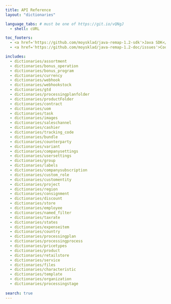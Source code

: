 ```yaml
---
title: API Reference
layout: "dictionaries"

language_tabs: # must be one of https://git.io/vQNgJ
  - shell: cURL

toc_footers:
  - <a href='https://github.com/moysklad/java-remap-1.2-sdk'>Java SDK</a>
  - <a href='https://github.com/moysklad/java-remap-1.2-doc/issues'>Сообщите об ошибке</a>

includes:
  - dictionaries/assortment
  - dictionaries/bonus_operation
  - dictionaries/bonus_program
  - dictionaries/currency
  - dictionaries/webhook
  - dictionaries/webhookstock
  - dictionaries/gtd
  - dictionaries/processingplanfolder
  - dictionaries/productFolder
  - dictionaries/contract
  - dictionaries/uom  
  - dictionaries/task
  - dictionaries/images
  - dictionaries/saleschannel
  - dictionaries/cashier
  - dictionaries/tracking_code
  - dictionaries/bundle
  - dictionaries/counterparty
  - dictionaries/variant
  - dictionaries/companysettings
  - dictionaries/usersettings
  - dictionaries/group
  - dictionaries/labels
  - dictionaries/companysubscription
  - dictionaries/custom_role
  - dictionaries/customentity
  - dictionaries/project
  - dictionaries/region
  - dictionaries/consignment
  - dictionaries/discount
  - dictionaries/store
  - dictionaries/employee
  - dictionaries/named_filter
  - dictionaries/taxrate
  - dictionaries/states  
  - dictionaries/expenseitem
  - dictionaries/country
  - dictionaries/processingplan
  - dictionaries/processingprocess
  - dictionaries/pricetypes
  - dictionaries/product
  - dictionaries/retailstore
  - dictionaries/service
  - dictionaries/files
  - dictionaries/characteristic
  - dictionaries/template
  - dictionaries/organization
  - dictionaries/processingstage
  
search: true
---  
```

